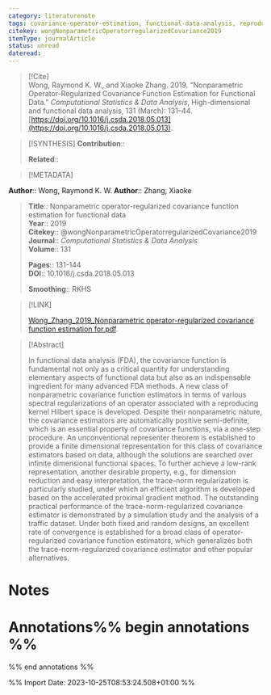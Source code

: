 ```yaml
---
category: literaturenote
tags: covariance-operator-estimation, functional-data-analysis, reproducing-kernel-hilbert-space
citekey: wongNonparametricOperatorregularizedCovariance2019
itemType: journalArticle
status: unread  
dateread:  
---
```


> [!Cite]  
> Wong, Raymond K. W., and Xiaoke Zhang. 2019. “Nonparametric Operator-Regularized Covariance Function Estimation for Functional Data.” _Computational Statistics & Data Analysis_, High-dimensional and functional data analysis, 131 (March): 131–44. [https://doi.org/10.1016/j.csda.2018.05.013](https://doi.org/10.1016/j.csda.2018.05.013).

> [!SYNTHESIS] 
>**Contribution**::
>
>**Related**:: 
>

> [!METADATA]  
>
**Author**:: Wong, Raymond K. W.
**Author**:: Zhang, Xiaoke<br>
> **Title**:: Nonparametric operator-regularized covariance function estimation for functional data    
> **Year**:: 2019     
> **Citekey**:: @wongNonparametricOperatorregularizedCovariance2019    
>**Journal**:: *Computational Statistics & Data Analysis*    
>**Volume**:: 131    
>     
>    
>    
>     
> **Pages**:: 131-144    
>**DOI**:: 10.1016/j.csda.2018.05.013    
>
>**Smoothing**:: RKHS

> [!LINK] 
>
> [Wong_Zhang_2019_Nonparametric operator-regularized covariance function estimation for.pdf](file:///Users/steven/Library/CloudStorage/GoogleDrive-steven.golovkine@ul.ie/My%20Drive/bibliography/Computational%20Statistics%20&%20Data%20Analysis/2019/Wong_Zhang_2019_Nonparametric%20operator-regularized%20covariance%20function%20estimation%20for2.pdf).

>[!Abstract]
>
>In functional data analysis (FDA), the covariance function is fundamental not only as a critical quantity for understanding elementary aspects of functional data but also as an indispensable ingredient for many advanced FDA methods. A new class of nonparametric covariance function estimators in terms of various spectral regularizations of an operator associated with a reproducing kernel Hilbert space is developed. Despite their nonparametric nature, the covariance estimators are automatically positive semi-definite, which is an essential property of covariance functions, via a one-step procedure. An unconventional representer theorem is established to provide a finite dimensional representation for this class of covariance estimators based on data, although the solutions are searched over infinite dimensional functional spaces. To further achieve a low-rank representation, another desirable property, e.g., for dimension reduction and easy interpretation, the trace-norm regularization is particularly studied, under which an efficient algorithm is developed based on the accelerated proximal gradient method. The outstanding practical performance of the trace-norm-regularized covariance estimator is demonstrated by a simulation study and the analysis of a traffic dataset. Under both fixed and random designs, an excellent rate of convergence is established for a broad class of operator-regularized covariance function estimators, which generalizes both the trace-norm-regularized covariance estimator and other popular alternatives.
>>


# Notes<br>
# Annotations%% begin annotations %%  
 
  
%% end annotations %%

%% Import Date: 2023-10-25T08:53:24.508+01:00 %%
